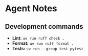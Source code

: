 # Agent Notes

## Development commands
- **Lint:** `uv run ruff check .`
- **Format:** `uv run ruff format .`
- **Tests:** `uv run --group test pytest`
